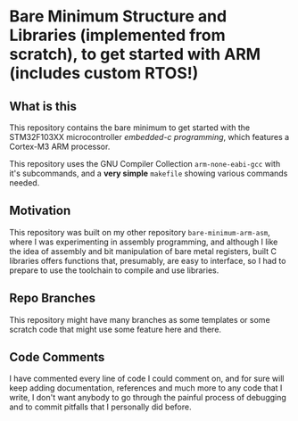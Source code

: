 # Bare Minimum Structure and Libraries (implemented from scratch), to get started with ARM (includes custom RTOS!)
## What is this
This repository contains the bare minimum to get started with the STM32F103XX microcontroller *embedded-c programming*, which features a Cortex-M3 ARM processor.

This repository uses the GNU Compiler Collection `arm-none-eabi-gcc` with it's subcommands, and a **very simple** `makefile` showing various commands needed.

## Motivation
This repository was built on my other repository `bare-minimum-arm-asm`, where I was experimenting in assembly programming, and although I like the idea of assembly and bit manipulation of bare metal registers, built C libraries offers functions that, presumably, are easy to interface, so I had to prepare to use the toolchain to compile and use libraries.

## Repo Branches
This repository might have many branches as some templates or some scratch code that might use some feature here and there.

## Code Comments
I have commented every line of code I could comment on, and for sure will keep adding documentation, references and much more to any code that I write, I don't want anybody to go through the painful process of debugging and to commit pitfalls that I personally did before.